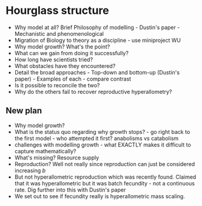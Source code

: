 # Hourglass structure

* Why model at all? Brief Philosophy of modelling - Dustin's paper - Mechanistic and phenomenological
* Migration of Biology to theory as a discipline - use miniproject WU
* Why model growth? What's the point? 
* What can we gain from doing it successfully? 
* How long have scientists tried?
* What obstacles have they encountered?
* Detail the broad approaches - Top-down and bottom-up (Dustin's paper) - Examples of each - compare contrast
* Is it possible to reconcile the two?
* Why do the others fail to recover reproductive hyperallometry?

## New plan

* Why model growth?
* What is the status quo regarding why growth stops? - go right back to the first model - who attempted it first? anabolisms vs catabolism
* challenges with modelling growth - what EXACTLY makes it difficult to capture mathematically?
* What's missing? Resource supply
* Reproduction? Well not really since reproduction can just be considered increasing $b$
* But not hyperallometric reproduction which was recently found. Claimed that it was hyperallometric but it was batch fecundity - not a continuous rate. Dig further into this with Dustin's paper
* We set out to see if fecundity really is hyperallometric mass scaling.
